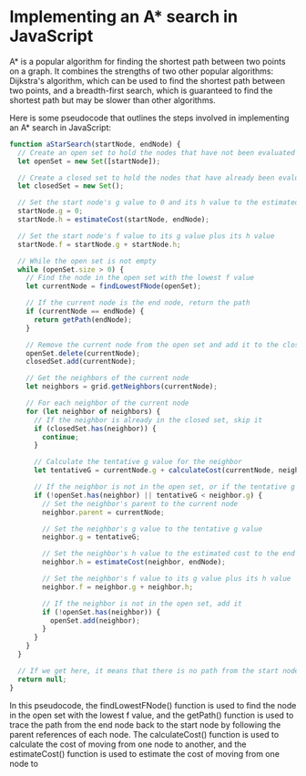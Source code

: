 # Implementing an A* search in JavaScript

A* is a popular algorithm for finding the shortest path between two points on a graph. It combines the strengths of two other popular algorithms: Dijkstra's algorithm, which can be used to find the shortest path between two points, and a breadth-first search, which is guaranteed to find the shortest path but may be slower than other algorithms.

Here is some pseudocode that outlines the steps involved in implementing an A* search in JavaScript:

```javascript
function aStarSearch(startNode, endNode) {
  // Create an open set to hold the nodes that have not been evaluated yet
  let openSet = new Set([startNode]);

  // Create a closed set to hold the nodes that have already been evaluated
  let closedSet = new Set();

  // Set the start node's g value to 0 and its h value to the estimated cost to the end node
  startNode.g = 0;
  startNode.h = estimateCost(startNode, endNode);

  // Set the start node's f value to its g value plus its h value
  startNode.f = startNode.g + startNode.h;

  // While the open set is not empty
  while (openSet.size > 0) {
    // Find the node in the open set with the lowest f value
    let currentNode = findLowestFNode(openSet);

    // If the current node is the end node, return the path
    if (currentNode == endNode) {
      return getPath(endNode);
    }

    // Remove the current node from the open set and add it to the closed set
    openSet.delete(currentNode);
    closedSet.add(currentNode);

    // Get the neighbors of the current node
    let neighbors = grid.getNeighbors(currentNode);

    // For each neighbor of the current node
    for (let neighbor of neighbors) {
      // If the neighbor is already in the closed set, skip it
      if (closedSet.has(neighbor)) {
        continue;
      }

      // Calculate the tentative g value for the neighbor
      let tentativeG = currentNode.g + calculateCost(currentNode, neighbor);

      // If the neighbor is not in the open set, or if the tentative g value is lower than its current g value
      if (!openSet.has(neighbor) || tentativeG < neighbor.g) {
        // Set the neighbor's parent to the current node
        neighbor.parent = currentNode;

        // Set the neighbor's g value to the tentative g value
        neighbor.g = tentativeG;

        // Set the neighbor's h value to the estimated cost to the end node
        neighbor.h = estimateCost(neighbor, endNode);

        // Set the neighbor's f value to its g value plus its h value
        neighbor.f = neighbor.g + neighbor.h;

        // If the neighbor is not in the open set, add it
        if (!openSet.has(neighbor)) {
          openSet.add(neighbor);
        }
      }
    }
  }

  // If we get here, it means that there is no path from the start node to the end node
  return null;
}
```

In this pseudocode, the findLowestFNode() function is used to find the node in the open set with the lowest f value, and the getPath() function is used to trace the path from the end node back to the start node by following the parent references of each node. The calculateCost() function is used to calculate the cost of moving from one node to another, and the estimateCost() function is used to estimate the cost of moving from one node to

